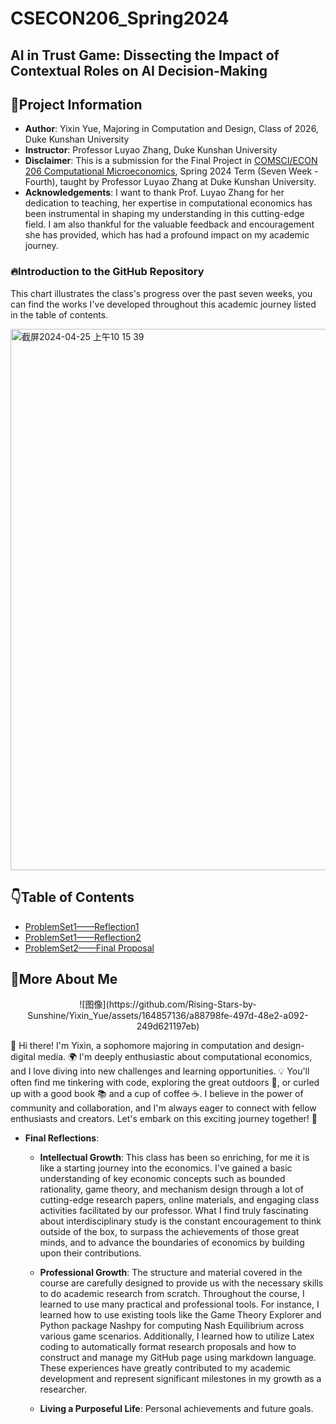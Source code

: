 # CSECON206_Spring2024
## AI in Trust Game: Dissecting the Impact of Contextual Roles on AI Decision-Making
## 🌟Project Information
- **Author**: Yixin Yue, Majoring in Computation and Design, Class of 2026, Duke Kunshan University
- **Instructor**: Professor Luyao Zhang, Duke Kunshan University
- **Disclaimer**: This is a submission for the Final Project in [COMSCI/ECON 206 Computational Microeconomics](https://ms.pubpub.org/), Spring 2024 Term (Seven Week - Fourth), taught by Professor Luyao Zhang at Duke Kunshan University.
- **Acknowledgements**: I want to thank Prof. Luyao Zhang for her dedication to teaching, her expertise in computational economics has been instrumental in shaping my understanding in this cutting-edge field. I am also thankful for the valuable feedback and encouragement she has provided, which has had a profound impact on my academic journey.

### 🔥Introduction to the GitHub Repository
This chart illustrates the class's progress over the past seven weeks, you can find the works I've developed throughout this academic journey listed in the table of contents.

<img width="866" alt="截屏2024-04-25 上午10 15 39" src="https://github.com/Rising-Stars-by-Sunshine/Yixin_Yue/assets/164857136/476f0a86-9ed3-40a8-8f48-8243d618e13b">



## 👇Table of Contents
- [ProblemSet1——Reflection1](./CSEcon/Readme.md)
- [ProblemSet1——Reflection2](./Advance_CSECON/Readme.md)
- [ProblemSet2——Final Proposal](./proposal/Readme.md)

## 🥰More About Me
<p align="center">
    ![图像](https://github.com/Rising-Stars-by-Sunshine/Yixin_Yue/assets/164857136/a88798fe-497d-48e2-a092-249d621197eb)
</p>


👋 Hi there! I'm Yixin, a sophomore majoring in computation and design-digital media. 🌍 I'm deeply enthusiastic about computational economics, and I love diving into new challenges and learning opportunities. 💡 You'll often find me tinkering with code, exploring the great outdoors 🌳, or curled up with a good book 📚 and a cup of coffee ☕️. I believe in the power of community and collaboration, and I'm always eager to connect with fellow enthusiasts and creators. Let's embark on this exciting journey together! 🚀

- **Final Reflections**: 
  - **Intellectual Growth**: 
This class has been so enriching, for me it is like a starting journey into the economics. I've gained a basic understanding of key economic concepts such as bounded rationality, game theory, and mechanism design through a lot of cutting-edge research papers, online materials, and engaging class activities facilitated by our professor. What I find truly fascinating about interdisciplinary study is the constant encouragement to think outside of the box, to surpass the achievements of those great minds, and to advance the boundaries of economics by building upon their contributions.
  - **Professional Growth**: The structure and material covered in the course are carefully designed to provide us with the necessary skills to do academic research from scratch. Throughout the course, I learned to use many practical and professional tools. For instance, I learned how to use existing tools like the Game Theory Explorer and Python package Nashpy for computing Nash Equilibrium across various game scenarios. Additionally, I learned how to utilize Latex coding to automatically format research proposals and how to construct and manage my GitHub page using markdown language. These experiences have greatly contributed to my academic development and represent significant milestones in my growth as a researcher.

  - **Living a Purposeful Life**: Personal achievements and future goals.




